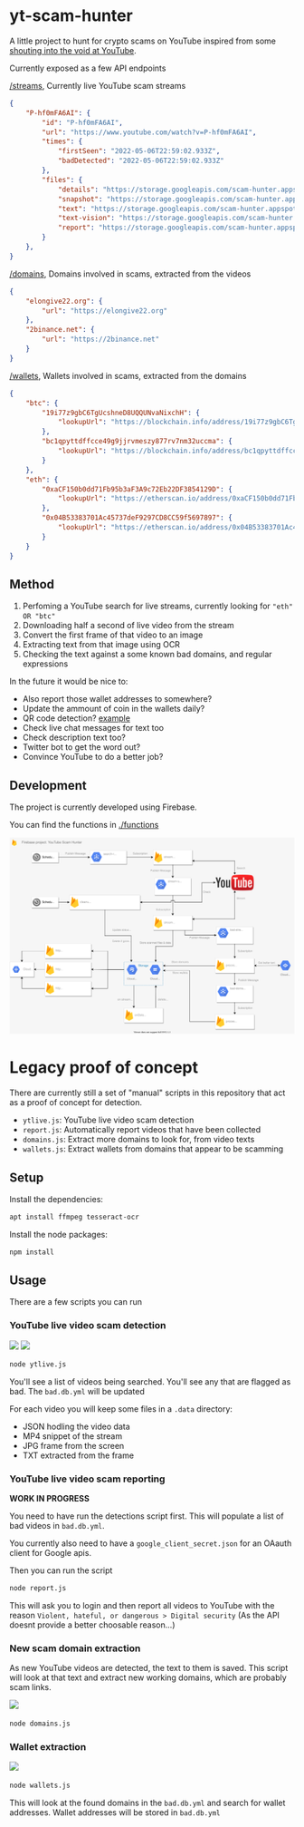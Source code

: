 # yt-scam-hunter

A little project to hunt for crypto scams on YouTube inspired from some [shouting into the void at YouTube](https://twitter.com/addshore/status/1520154767036751873).

Currently exposed as a few API endpoints

[/streams](https://us-central1-scam-hunter.cloudfunctions.net/streams), Currently live YouTube scam streams

```json
{
    "P-hf0mFA6AI": {
        "id": "P-hf0mFA6AI",
        "url": "https://www.youtube.com/watch?v=P-hf0mFA6AI",
        "times": {
            "firstSeen": "2022-05-06T22:59:02.933Z",
            "badDetected": "2022-05-06T22:59:02.933Z"
        },
        "files": {
            "details": "https://storage.googleapis.com/scam-hunter.appspot.com/P-hf0mFA6AI%2Fvideo.json",
            "snapshot": "https://storage.googleapis.com/scam-hunter.appspot.com/P-hf0mFA6AI%2F2022-05-06T22%3A59%3A02.933Z_snapshot.jpg",
            "text": "https://storage.googleapis.com/scam-hunter.appspot.com/P-hf0mFA6AI%2F2022-05-06T22%3A59%3A02.933Z_text.txt",
            "text-vision": "https://storage.googleapis.com/scam-hunter.appspot.com/P-hf0mFA6AI%2F2022-05-06T22%3A59%3A02.933Z_text-vision.txt",
            "report": "https://storage.googleapis.com/scam-hunter.appspot.com/P-hf0mFA6AI%2F2022-05-06T22%3A59%3A02.933Z_report.txt"
        }
    },
}
```

[/domains](https://us-central1-scam-hunter.cloudfunctions.net/domains), Domains involved in scams, extracted from the videos

```json
{
    "elongive22.org": {
        "url": "https://elongive22.org"
    },
    "2binance.net": {
        "url": "https://2binance.net"
    }
}
```


[/wallets](https://us-central1-scam-hunter.cloudfunctions.net/wallets), Wallets involved in scams, extracted from the domains

```json
{
    "btc": {
        "19i77z9gbC6TgUcshneD8UQQUNvaNixchH": {
            "lookupUrl": "https://blockchain.info/address/19i77z9gbC6TgUcshneD8UQQUNvaNixchH"
        },
        "bc1qpyttdffcce49g9jjrvmeszy877rv7nm32uccma": {
            "lookupUrl": "https://blockchain.info/address/bc1qpyttdffcce49g9jjrvmeszy877rv7nm32uccma"
        }
    },
    "eth": {
        "0xaCF150b0dd71Fb95b3aF3A9c72Eb22DF3854129D": {
            "lookupUrl": "https://etherscan.io/address/0xaCF150b0dd71Fb95b3aF3A9c72Eb22DF3854129D"
        },
        "0x04B53383701Ac45737deF9297CD8CC59f5697897": {
            "lookupUrl": "https://etherscan.io/address/0x04B53383701Ac45737deF9297CD8CC59f5697897"
        }
    }
}
```

## Method

1) Perfoming a YouTube search for live streams, currently looking for `"eth" OR "btc"`
2) Downloading half a second of live video from the stream
3) Convert the first frame of that video to an image
4) Extracting text from that image using OCR
5) Checking the text against a some known bad domains, and regular expressions

In the future it would be nice to:

- Also report those wallet addresses to somewhere?
- Update the ammount of coin in the wallets daily?
- QR code detection? [example](https://i.imgur.com/1jubd7R.png)
- Check live chat messages for text too
- Check description text too?
- Twitter bot to get the word out?
- Convince YouTube to do a better job?

## Development

The project is currently developed using Firebase.

You can find the functions in [./functions]()

![](./docs/overview.drawio.svg)

# Legacy proof of concept

There are currently still a set of "manual" scripts in this repository that act as a proof of concept for detection.

 - `ytlive.js`: YouTube live video scam detection
 - `report.js`: Automatically report videos that have been collected
 - `domains.js`: Extract more domains to look for, from video texts
 - `wallets.js`: Extract wallets from domains that appear to be scamming

## Setup

Install the dependencies:

```sh
apt install ffmpeg tesseract-ocr
```

Install the node packages:

```sh
npm install
```

## Usage

There are a few scripts you can run

### YouTube live video scam detection

![](https://i.imgur.com/A9uR5fX.png)
![](https://i.imgur.com/2OR1sr4.png)

```sh
node ytlive.js
```

You'll see a list of videos being searched.
You'll see any that are flagged as bad.
The `bad.db.yml` will be updated

For each video you will keep some files in a `.data` directory:

- JSON hodling the video data
- MP4 snippet of the stream
- JPG frame from the screen
- TXT extracted from the frame

### YouTube live video scam reporting

**WORK IN PROGRESS**

You need to have run the detections script first.
This will populate a list of bad videos in `bad.db.yml`.

You currently also need to have a `google_client_secret.json` for an OAauth client for Google apis.

Then you can run the script

```sh
node report.js
```

This will ask you to login and then report all videos to YouTube with the reason `Violent, hateful, or dangerous > Digital security` (As the API doesnt provide a better choosable reason...)

### New scam domain extraction

As new YouTube videos are detected, the text to them is saved.
This script will look at that text and extract new working domains, which are probably scam links.

![](https://i.imgur.com/ntDMV7M.png)

```sh
node domains.js
```

### Wallet extraction

![](https://i.imgur.com/3xL5XOE.png)

```sh
node wallets.js
```

This will look at the found domains in the `bad.db.yml` and search for wallet addresses.
Wallet addresses will be stored in `bad.db.yml`